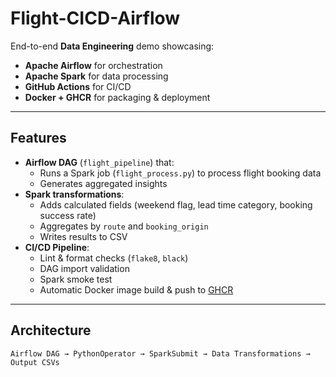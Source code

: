 # Flight-CICD-Airflow

End-to-end **Data Engineering** demo showcasing:
- **Apache Airflow** for orchestration
- **Apache Spark** for data processing
- **GitHub Actions** for CI/CD
- **Docker + GHCR** for packaging & deployment

---

## Features
- **Airflow DAG** (`flight_pipeline`) that:
  - Runs a Spark job (`flight_process.py`) to process flight booking data
  - Generates aggregated insights
- **Spark transformations**:
  - Adds calculated fields (weekend flag, lead time category, booking success rate)
  - Aggregates by `route` and `booking_origin`
  - Writes results to CSV
- **CI/CD Pipeline**:
  - Lint & format checks (`flake8`, `black`)
  - DAG import validation
  - Spark smoke test
  - Automatic Docker image build & push to [GHCR](https://ghcr.io)

---

## Architecture
```text
Airflow DAG → PythonOperator → SparkSubmit → Data Transformations → Output CSVs
